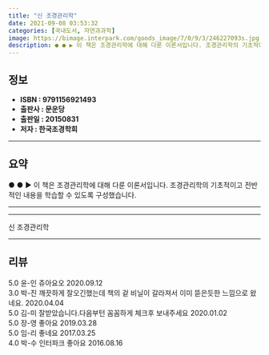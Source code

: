 ```yaml
---
title: "신 조경관리학"
date: 2021-09-08 03:53:32
categories: [국내도서, 자연과과학]
image: https://bimage.interpark.com/goods_image/7/0/9/3/246227093s.jpg
description: ● ● ▶ 이 책은 조경관리학에 대해 다룬 이론서입니다. 조경관리학의 기초적이고 전반적인 내용을 학습할 수 있도록 구성했습니다.
---
```


## **정보**

- **ISBN : 9791156921493**
- **출판사 : 문운당**
- **출판일 : 20150831**
- **저자 : 한국조경학회**

------



## **요약**

●  ●  ▶ 이 책은 조경관리학에 대해 다룬 이론서입니다. 조경관리학의 기초적이고 전반적인 내용을 학습할 수 있도록 구성했습니다.

------



------


신 조경관리학 

------


## **리뷰** 

5.0 윤-인 쥬아요오 2020.09.12 <br/>3.0 박-진 깨끗하게 잘오긴했는데 책의 겉 비닐이 갈라져서 이미 뜯은듯한 느낌으로 왔네요. 2020.04.04 <br/>5.0 김-미 잘받았습니다.다음부턴 꼼꼼하게 체크후 보내주세요 2020.01.02 <br/>5.0 장-영 좋아요 2019.03.28 <br/>5.0 임-리 좋네요 2017.03.25 <br/>4.0 박-수 인터파크 좋아요 2016.08.16 <br/>
